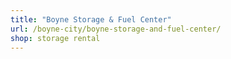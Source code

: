 ```yaml
---
title: "Boyne Storage & Fuel Center"
url: /boyne-city/boyne-storage-and-fuel-center/
shop: storage rental
---
```

